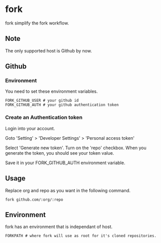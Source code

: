 # fork

fork simplify the fork workflow.

## Note

The only supported host is Github by now.

## Github

### Environment

You need to set these environment variables.

```
FORK_GITHUB_USER # your github id
FORK_GITHUB_AUTH # your github authentication token
```

### Create an Authentication token

Login into your account.

Goto 'Setting' > 'Developer Settings' > 'Personal access token'

Select 'Generate new token'. Turn on the 'repo' checkbox.
When you generate the token, you should see your token value.

Save it in your FORK_GITHUB_AUTH environment variable.

## Usage

Replace org and repo as you want in the following command.

```
fork github.com/:org/:repo
```

## Environment

fork has an environment that is independant of host.

```
FORKPATH # where fork will use as root for it's cloned repositories.
```

